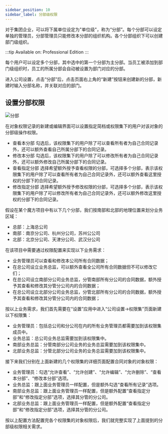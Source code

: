 ```yaml
---
sidebar_position: 10
sidebar_label: 分部级权限
---
```


对于集团企业，可以将下属单位设定为"单位级"，称为“分部”。每个分部可以设定单独的管理员，分部管理员只能修改本分部的组织机构。各个分部组织下可以创建部门级组织。

:::tip
Available on: Professional Edition
:::

每个用户可以设定多个分部，其中选中的第一个分部为主分部。当员工被添加到部门级组织时，员工的所属分部会自动被设置为部门对应的分部。

进入公司设置，点击“分部”后，点击页面右上角的“新建”按钮来创建新的分部，新建时输入分部名称，并关联对应的部门。

## 设置分部权限

 ![分部](https://console.steedos.cn/api/files/images/8THrbLz9He8oiehZ3)

在对象权限记录的新建或编辑界面可以设置指定简档或权限集下的用户对该对象的分部级操作权限。

* 查看本分部 勾选后，该权限集下的用户除了可以查看所有者为自己合同记录外，还可以额外查看自己所属分部下的合同记录。
* 修改本分部 勾选后，该权限集下的用户除了可以修改所有者为自己合同记录外，还可以额外修改自己所属分部下的合同记录。
* 查看指定分部 选择希望额外授予查看权限的分部，可选择多个分部，表示该权限集下的用户除了可以查看所有者为自己合同记录外，还可以额外查看这里授权的分部下的合同记录。
* 修改指定分部 选择希望额外授予修改权限的分部，可选择多个分部，表示该权限集下的用户除了可以修改所有者为自己合同记录外，还可以额外修改这里授权的分部下的合同记录。

假设在某个魔方项目中有以下几个分部，我们按南部和北部的地理位置来划分业务区域：

* 总部：上海总公司
* 南部：南京分公司、杭州分公司，苏州公公司
* 北部：北京分公司、天津分公司、武汉分公司

在该项目中需要通过权限配置来实现以下业务需求：

* 业务管理员可以查看和修改本公司所有合同数据；
* 在总公司设立业务总监，可以额外查看全公司所有合同数据但不可以修改它们；
* 在总公司设立南部分公司业务总监，分管南部所有分公司的合同数据，额外授予其查看和修改其分管分公司内的合同数据；
* 在总公司设立北部分公司业务总监，分管北部所有分公司的合同数据，额外授予其查看和修改其分管分公司内的合同数据；

按以上业务需求，我们首先需要在“设置”应用中进入“公司设置→权限集”页面新建以下权限集：

* 业务管理员：包括总公司和分公司在内的所有业务管理员都需要加到该权限集成员中。
* 业务总监：总公司业务总监需要加到该权限集中。
* 南部业务总监：分管南部分公司业务的业务总监需要加到该权限集中。
* 北部业务总监：分管北部分公司业务的业务总监需要加到该权限集中。

接下来我们分别在上面新建的几个权限集的详细页面配置合同对象的对象权限：

* 业务管理员：勾选“允许查看”、“允许创建”、“允许编辑”、“允许删除”、“查看本分部”、“修改本分部”选项。
* 业务总监：跟上面业务管理员一样配置，但是额外勾选“查看所有记录”选项。
* 南部业务总监：跟上面业务管理员一样配置，但是额外配置“查看指定分部”和“修改指定分部”选项，选择其分管的分公司。
* 北部业务总监：跟上面业务管理员一样配置，但是额外配置“查看指定分部”和“修改指定分部”选项，选择其分管的分公司。

按以上配置方法配置完各个权限集的对象权限后，我们就完整实现了上面提到的分部级权限相关需求。


